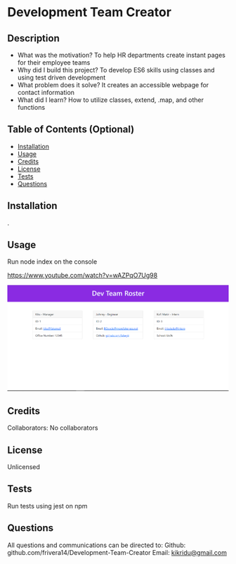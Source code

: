 # Development Team Creator
## Description
  
- What was the motivation? To help HR departments create instant pages for their employee teams
- Why did I build this project? To develop ES6 skills using classes and using test driven development
- What problem does it solve? It creates an accessible webpage for contact information
- What did I learn? How to utilize classes, extend, .map, and other functions
  
## Table of Contents (Optional)
  
- [Installation](#installation)
- [Usage](#usage)
- [Credits](#credits)
- [License](#license)
- [Tests](#tests)
- [Questions](#questions)
  
## Installation

.

## Usage
  
Run node index on the console

https://www.youtube.com/watch?v=wAZPqO7Ug98

  
![previewHTML](Capture.PNG)
  
## Credits
  
Collaborators: No collaborators 
  
## License
  
Unlicensed

## Tests
  
Run tests using jest on npm
  
## Questions
  
All questions and communications can be directed to:
Github: github.com/frivera14/Development-Team-Creator 
Email: kikridu@gmail.com
